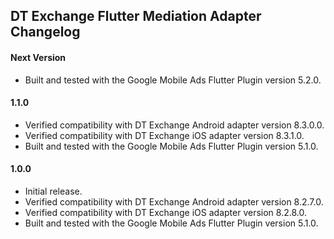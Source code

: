 ## DT Exchange Flutter Mediation Adapter Changelog

#### Next Version
* Built and tested with the Google Mobile Ads Flutter Plugin version 5.2.0.

#### 1.1.0
* Verified compatibility with DT Exchange Android adapter version 8.3.0.0.
* Verified compatibility with DT Exchange iOS adapter version 8.3.1.0.
* Built and tested with the Google Mobile Ads Flutter Plugin version 5.1.0.

#### 1.0.0
* Initial release.
* Verified compatibility with DT Exchange Android adapter version 8.2.7.0.
* Verified compatibility with DT Exchange iOS adapter version 8.2.8.0.
* Built and tested with the Google Mobile Ads Flutter Plugin version 5.1.0.
